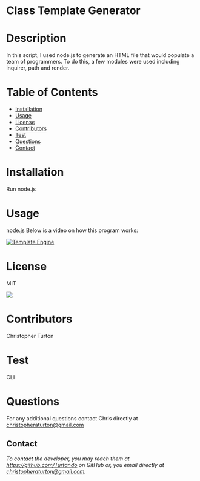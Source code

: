 

# Class Template Generator


# Description 
In this script, I used node.js to generate an HTML file that would populate a team of programmers. To do this, a few modules were used including inquirer, path and render.


# Table of Contents 
* [Installation](#installation)
* [Usage](#usage)
* [License](#license)
* [Contributors](#contributors)
* [Test](#test)
* [Questions](#questions)
* [Contact](#contact)

# Installation
 
Run node.js


# Usage

node.js
Below is a video on how this program works:

[![Template Engine](http://img.youtube.com/vi/YID7qAH6STQ/0.jpg)](http://www.youtube.com/watch?v=YID7qAH6STQ "Template Engine")

# License

MIT

![](https://img.shields.io/badge/build-readme-green)


# Contributors

Christopher Turton


# Test

CLI


# Questions

For any additional questions contact Chris directly at christopheraturton@gmail.com


## Contact
*To contact the developer, you may reach them at https://github.com/Turtando on GitHub or, you email directly at christopheraturton@gmail.com.*

